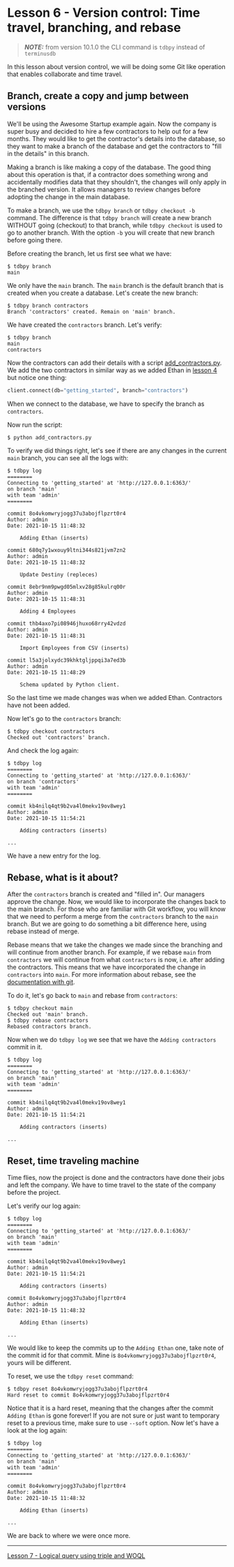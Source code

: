 # Lesson 6 - Version control: Time travel, branching, and rebase

> **_NOTE:_** from version 10.1.0 the CLI command is `tdbpy` instead of `terminusdb`

In this lesson about version control, we will be doing some Git like operation that enables collaborate and time travel.

## Branch, create a copy and jump between versions

We'll be using the Awesome Startup example again. Now the company is super busy and decided to hire a few contractors to help out for a few months. They would like to get the contractor's details into the database, so they want to make a branch of the database and get the contractors to "fill in the details" in this branch.

Making a branch is like making a copy of the database. The good thing about this operation is that, if a contractor does something wrong and accidentally modifies data that they shouldn't, the changes will only apply in the branched version. It allows managers to review changes before adopting the change in the main database.

To make a branch, we use the `tdbpy branch` or `tdbpy checkout -b` command. The difference is that `tdbpy branch` will create a new branch WITHOUT going (checkout) to that branch, while `tdbpy checkout` is used to go to another branch. With the option `-b` you will create that new branch before going there.

Before creating the branch, let us first see what we have:

```
$ tdbpy branch
main
```

We only have the `main` branch. The `main` branch is the default branch that is created when you create a database. Let's create the new branch:

```
$ tdbpy branch contractors
Branch 'contractors' created. Remain on 'main' branch.
```

We have created the `contractors` branch. Let's verify:

```
$ tdbpy branch
main
contractors
```

Now the contractors can add their details with a script [add_contractors.py](add_contractors.py). We add the two contractors in similar way as we added Ethan in [lesson 4](lesson_4.md) but notice one thing:

```python
client.connect(db="getting_started", branch="contractors")
```

When we connect to the database, we have to specify the branch as `contractors`.

Now run the script:

`$ python add_contractors.py`

To verify we did things right, let's see if there are any changes in the current `main` branch, you can see all the logs with:

```
$ tdbpy log
========
Connecting to 'getting_started' at 'http://127.0.0.1:6363/'
on branch 'main'
with team 'admin'
========

commit 8o4vkomwryjogg37u3abojflpzrt0r4
Author: admin
Date: 2021-10-15 11:48:32

    Adding Ethan (inserts)

commit 680q7y1wxouy9ltni344s821jvm7zn2
Author: admin
Date: 2021-10-15 11:48:32

    Update Destiny (repleces)

commit 8ebr9nm9pwgd05mlxv28g85kulrq00r
Author: admin
Date: 2021-10-15 11:48:31

    Adding 4 Employees

commit thb4axo7pi08946jhuxo68rry42vdzd
Author: admin
Date: 2021-10-15 11:48:31

    Import Employees from CSV (inserts)

commit l5a3jolxydc39khktgljppqi3a7ed3b
Author: admin
Date: 2021-10-15 11:48:29

    Schema updated by Python client.

```

So the last time we made changes was when we added Ethan. Contractors have not been added.

Now let's go to the `contractors` branch:

```
$ tdbpy checkout contractors
Checked out 'contractors' branch.
```

And check the log again:

```
$ tdbpy log
========
Connecting to 'getting_started' at 'http://127.0.0.1:6363/'
on branch 'contractors'
with team 'admin'
========

commit kb4nilq4qt9b2va4l0mekv19ov8wey1
Author: admin
Date: 2021-10-15 11:54:21

    Adding contractors (inserts)

...

```

We have a new entry for the log.

## Rebase, what is it about?

After the `contractors` branch is created and "filled in". Our managers approve the change. Now, we would like to incorporate the changes back to the main branch. For those who are familiar with Git workflow, you will know that we need to perform a merge from the `contractors` branch to the `main` branch. But we are going to do something a bit difference here, using rebase instead of merge.

Rebase means that we take the changes we made since the branching and will continue from another branch. For example, if we rebase `main` from `contractors` we will continue from what `contractors` is now, i.e. after adding the contractors. This means that we have incorporated the change in `contractors` into `main`. For more information about rebase, see the [documentation with git](https://git-scm.com/docs/git-rebase).

To do it, let's go back to `main` and rebase from `contractors`:

```
$ tdbpy checkout main
Checked out 'main' branch.
$ tdbpy rebase contractors
Rebased contractors branch.
```

Now when we do `tdbpy log` we see that we have the `Adding contractors` commit in it.

```
$ tdbpy log
========
Connecting to 'getting_started' at 'http://127.0.0.1:6363/'
on branch 'main'
with team 'admin'
========

commit kb4nilq4qt9b2va4l0mekv19ov8wey1
Author: admin
Date: 2021-10-15 11:54:21

    Adding contractors (inserts)

...

```

## Reset, time traveling machine

Time flies, now the project is done and the contractors have done their jobs and left the company. We have to time travel to the state of the company before the project.

Let's verify our log again:

```
$ tdbpy log
========
Connecting to 'getting_started' at 'http://127.0.0.1:6363/'
on branch 'main'
with team 'admin'
========

commit kb4nilq4qt9b2va4l0mekv19ov8wey1
Author: admin
Date: 2021-10-15 11:54:21

    Adding contractors (inserts)

commit 8o4vkomwryjogg37u3abojflpzrt0r4
Author: admin
Date: 2021-10-15 11:48:32

    Adding Ethan (inserts)

...

```

We would like to keep the commits up to the `Adding Ethan` one, take note of the commit id for that commit. Mine is `8o4vkomwryjogg37u3abojflpzrt0r4`, yours will be different.

To reset, we use the `tdbpy reset` command:

```
$ tdbpy reset 8o4vkomwryjogg37u3abojflpzrt0r4
Hard reset to commit 8o4vkomwryjogg37u3abojflpzrt0r4
```

Notice that it is a hard reset, meaning that the changes after the commit `Adding Ethan` is gone forever! If you are not sure or just want to temporary reset to a previous time, make sure to use `--soft` option. Now let's have a look at the log again:

```
$ tdbpy log
========
Connecting to 'getting_started' at 'http://127.0.0.1:6363/'
on branch 'main'
with team 'admin'
========

commit 8o4vkomwryjogg37u3abojflpzrt0r4
Author: admin
Date: 2021-10-15 11:48:32

    Adding Ethan (inserts)

...

```

We are back to where we were once more.

---

[Lesson 7 - Logical query using triple and WOQL](lesson_7.md)
